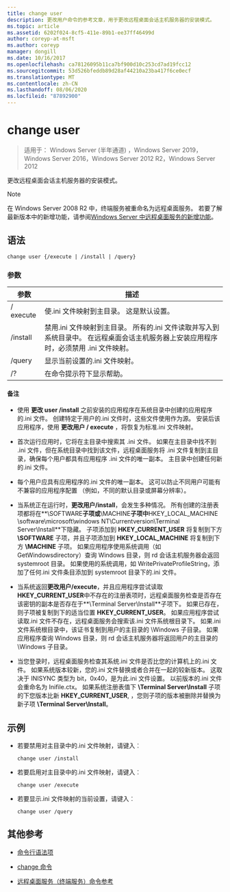 ```yaml
---
title: change user
description: 更改用户命令的参考文章，用于更改远程桌面会话主机服务器的安装模式。
ms.topic: article
ms.assetid: 6202f024-8cf5-411e-89b1-ee37ff46499d
author: coreyp-at-msft
ms.author: coreyp
manager: dongill
ms.date: 10/16/2017
ms.openlocfilehash: ca78126095b11ca7bf900d10c253cd7ad19fcc12
ms.sourcegitcommit: 53d526bfeddb89d28af44210a23ba417f6ce0ecf
ms.translationtype: MT
ms.contentlocale: zh-CN
ms.lasthandoff: 08/06/2020
ms.locfileid: "87892900"
---
```

# <a name="change-user"></a>change user

> 适用于： Windows Server (半年通道) ，Windows Server 2019，Windows Server 2016，Windows Server 2012 R2，Windows Server 2012

更改远程桌面会话主机服务器的安装模式。

> [!NOTE]
> 在 Windows Server 2008 R2 中，终端服务被重命名为远程桌面服务。 若要了解最新版本中的新增功能，请参阅[Windows Server 中远程桌面服务的新增功能](/previous-versions/windows/it-pro/windows-server-2012-r2-and-2012/dn283323(v=ws.11))。

## <a name="syntax"></a>语法

```
change user {/execute | /install | /query}
```

### <a name="parameters"></a>参数

| 参数 | 描述 |
| --------- | ----------- |
| / execute | 使.ini 文件映射到主目录。 这是默认设置。 |
| /install | 禁用.ini 文件映射到主目录。 所有的.ini 文件读取并写入到系统目录中。 在远程桌面会话主机服务器上安装应用程序时，必须禁用 .ini 文件映射。 |
| /query | 显示当前设置的.ini 文件映射。 |
| /? | 在命令提示符下显示帮助。 |

#### <a name="remarks"></a>备注

- 使用 **更改 user /install** 之前安装的应用程序在系统目录中创建的应用程序的.ini 文件。 创建特定于用户的.ini 文件时，这些文件使用作为源。 安装后该应用程序，使用 **更改用户 / execute** ，将恢复为标准.ini 文件映射。

- 首次运行应用时，它将在主目录中搜索其 .ini 文件。 如果在主目录中找不到 .ini 文件，但在系统目录中找到该文件，远程桌面服务将 .ini 文件复制到主目录，确保每个用户都具有应用程序 .ini 文件的唯一副本。 主目录中创建任何新的.ini 文件。

- 每个用户应具有应用程序的.ini 文件的唯一副本。 这可以防止不同用户可能有不兼容的应用程序配置 （例如，不同的默认目录或屏幕分辨率）。

- 当系统正在运行时，**更改用户/install**，会发生多种情况。 所有创建的注册表项都将在**\SOFTWARE**子项或**\MACHINE**子项中**HKEY_LOCAL_MACHINE \software\microsoft\windows NT\Currentversion\Terminal Server\Install**下隐藏。 子项添加到 **HKEY_CURRENT_USER** 将复制到下方 **\SOFTWARE** 子项，并且子项添加到 **HKEY_LOCAL_MACHINE** 将复制到下方 **\MACHINE** 子项。 如果应用程序使用系统调用（如 GetWindowsdirectory）查询 Windows 目录，则 rd 会话主机服务器会返回 systemroot 目录。 如果使用的系统调用，如 WritePrivateProfileString，添加了任何.ini 文件条目添加到 systemroot 目录下的.ini 文件。

- 当系统返回**更改用户/execute**，并且应用程序尝试读取**HKEY_CURRENT_USER**中不存在的注册表项时，远程桌面服务检查是否存在该密钥的副本是否存在于**\Terminal Server\Install**子项下。 如果已存在，则子项被复制到下的适当位置 **HKEY_CURRENT_USER**。 如果应用程序尝试读取.ini 文件不存在，远程桌面服务会搜索该.ini 文件系统根目录下。 如果.ini 文件系统根目录中，该证书复制到用户的主目录的 \Windows 子目录。 如果应用程序查询 Windows 目录，则 rd 会话主机服务器将返回用户的主目录的 \Windows 子目录。

- 当您登录时，远程桌面服务检查其系统.ini 文件是否比您的计算机上的.ini 文件。 如果系统版本较新，您的.ini 文件替换或者合并在一起的较新版本。 这取决于 INISYNC 类型为 bit，0x40，是为此.ini 文件设置。 以前版本的.ini 文件会重命名为 Inifile.ctx。 如果系统注册表值下 **\Terminal Server\Install** 子项的下您版本比新 **HKEY_CURRENT_USER**, ，您则子项的版本被删除并替换为新子项 **\Terminal Server\Install**。

## <a name="examples"></a>示例

- 若要禁用对主目录中的.ini 文件映射，请键入︰

  ```
  change user /install
  ```

- 若要启用对主目录中的.ini 文件映射，请键入︰

  ```
  change user /execute
  ```

- 若要显示.ini 文件映射的当前设置，请键入︰

  ```
  change user /query
  ```

## <a name="additional-references"></a>其他参考

- [命令行语法项](command-line-syntax-key.md)

- [change 命令](change.md)

- [远程桌面服务（终端服务）命令参考](remote-desktop-services-terminal-services-command-reference.md)
